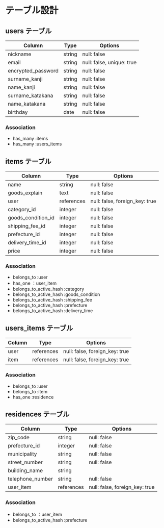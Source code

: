 # テーブル設計

## users テーブル

| Column             | Type   | Options                        |
| ------------------ | ------ | ------------------------------ |
| nickname           | string | null: false                    |
| email              | string | null: false, unique: true       |
| encrypted_password | string | null: false                    |
| surname_kanji      | string | null: false                    |
| name_kanji         | string | null: false                    |
| surname_katakana   | string | null: false                    |
| name_katakana      | string | null: false                    |
| birthday           | date   | null: false                    |

### Association

- has_many :items
- has_many :users_items

## items テーブル

| Column             | Type       | Options                        |
| ------------------ | ---------- | ------------------------------ |
| name               | string     | null: false                    |
| goods_explain      | text       | null: false                    |
| user               | references | null: false, foreign_key: true |
| category_id        | integer    | null: false                    |
| goods_condition_id | integer    | null: false                    |
| shipping_fee_id    | integer    | null: false                    |
| prefecture_id      | integer    | null: false                    |
| delivery_time_id   | integer    | null: false                    |
| price              | integer    | null: false                    |

### Association

- belongs_to :user
- has_one ：user_item
- belongs_to_active_hash :category 
- belongs_to_active_hash :goods_condition
- belongs_to_active_hash :shipping_fee
- belongs_to_active_hash :prefecture
- belongs_to_active_hash :delivery_time

## users_items テーブル

| Column    | Type       | Options                        |
| --------- | ---------- | ------------------------------ |
| user      | references | null: false, foreign_key: true |
| item      | references | null: false, foreign_key: true |

### Association

- belongs_to :user
- belongs_to :item
- has_one :residence

## residences テーブル

| Column           | Type       | Options                        |
| ---------------- | ---------- | ------------------------------ |
| zip_code         | string     | null: false                    |
| prefecture_id    | integer    | null: false                    |
| municipality     | string     | null: false                    |
| street_number    | string     | null: false                    |
| building_name    | string     |                                |
| telephone_number | string     | null: false                    |
| user_item        | references | null: false, foreign_key: true |

### Association

- belongs_to ：user_item
- belongs_to_active_hash :prefecture

